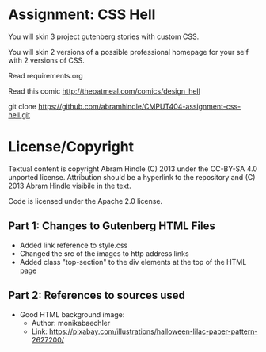 Assignment: CSS Hell
====================

You will skin 3 project gutenberg stories with custom CSS.

You will skin 2 versions of a possible professional homepage for your
self with 2 versions of CSS.

Read requirements.org

Read this comic http://theoatmeal.com/comics/design_hell

git clone https://github.com/abramhindle/CMPUT404-assignment-css-hell.git

License/Copyright
=================

Textual content is copyright Abram Hindle (C) 2013 under the CC-BY-SA
4.0 unported license. Attribution should be a hyperlink to the
repository and (C) 2013 Abram Hindle visibile in the text.

Code is licensed under the Apache 2.0 license.


## Part 1: Changes to Gutenberg HTML Files
* Added link reference to style.css
* Changed the src of the images to http address links
* Added class "top-section" to the div elements at the top of the HTML page

## Part 2: References to sources used
* Good HTML background image:
  * Author: monikabaechler
  * Link: https://pixabay.com/illustrations/halloween-lilac-paper-pattern-2627200/
